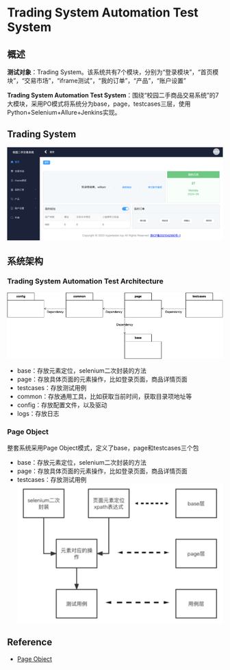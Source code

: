 # Trading System Automation Test System

## 概述
**测试对象**：Trading System。该系统共有7个模块，分别为“登录模块”，“首页模块”，“交易市场”，“iframe测试”，“我的订单”，“产品”，“账户设置”

**Trading System Automation Test System**：围绕“校园二手商品交易系统”的7大模块，采用PO模式将系统分为base，page，testcases三层，使用Python+Selenium+Allure+Jenkins实现。

## Trading System 
![](./img/img-trading-system.png)

## 系统架构
### Trading System Automation Test Architecture
![](./img/system_architecture_1.png)
* base：存放元素定位，selenium二次封装的方法
* page：存放具体页面的元素操作，比如登录页面，商品详情页面
* testcases：存放测试用例
* common：存放通用工具，比如获取当前时间，获取目录项地址等
* config：存放配置文件，以及驱动
* logs：存放日志

### Page Object
整套系统采用Page Object模式，定义了base，page和testcases三个包
* base：存放元素定位，selenium二次封装的方法
* page：存放具体页面的元素操作，比如登录页面，商品详情页面
* testcases：存放测试用例
![](./img/PO.png)

## Reference 
* [Page Object](https://martinfowler.com/bliki/PageObject.html)
